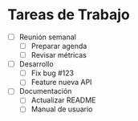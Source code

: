 # Tareas de Trabajo

- [ ] Reunión semanal
    - [ ] Preparar agenda
    - [ ] Revisar métricas
- [ ] Desarrollo
    - [ ] Fix bug #123
    - [ ] Feature nueva API
- [ ] Documentación
    - [ ] Actualizar README
    - [ ] Manual de usuario
